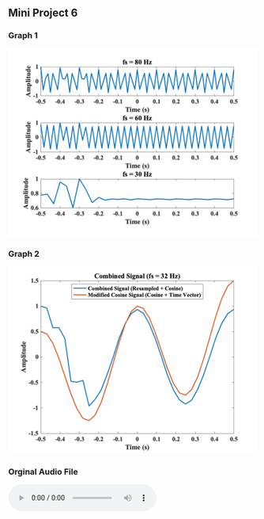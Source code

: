 ## Mini Project 6 
### Graph 1
![Graph1](assets/figures/mini_project_6_fig_1.png "Graph1")
### Graph 2
![Graph2](assets/figures/mini_project_6_fig_2.png "Graph2")
### Orginal Audio File
![Orginal Audio](assets/audio/AuntRhody.wav "Orginial Audio")